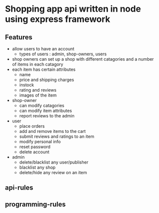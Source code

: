 # Shopping app api written in node using express framework
## Features
- allow users to have an account
  - types of users : admin, shop-owners, users
- shop owners can set up a shop with different catagories and a number of items in each catagory
- each item has certain attributes
  - name
  - price and shipping charges
  - instock
  - rating and reviews
  - images of the item
- shop-owner
  - can modify catagories
  - can modify item attributes
  - report reviews to the admin
- user
  - place orders
  - add and remove items to the cart
  - submit reviews and ratings to an item
  - modify personal info
  - reset password
  - delete account
- admin
  - delete/blacklist any user/publisher
  - blacklist any shop
  - delete/hide any review on an item

## api-rules
## programming-rules
